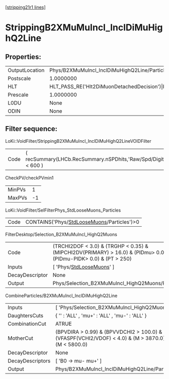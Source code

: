 [[stripping21r1 lines]](./stripping21r1-index)

# StrippingB2XMuMuIncl_InclDiMuHighQ2Line

## Properties:

|                |                                                                                                                                  |
|----------------|----------------------------------------------------------------------------------------------------------------------------------|
| OutputLocation | Phys/B2XMuMuIncl_InclDiMuHighQ2Line/Particles                                                                                    |
| Postscale      | 1.0000000                                                                                                                        |
| HLT            | HLT_PASS_RE('Hlt2DiMuonDetachedDecision')\|HLT_PASS_RE('Hlt2DiMuonDetachedHeavyDecision')\|HLT_PASS_RE('Hlt2SingleMuonDecision') |
| Prescale       | 1.0000000                                                                                                                        |
| L0DU           | None                                                                                                                             |
| ODIN           | None                                                                                                                             |

## Filter sequence:

LoKi::VoidFilter/StrippingB2XMuMuIncl_InclDiMuHighQ2LineVOIDFilter

|      |                                                                  |
|------|------------------------------------------------------------------|
| Code | ( recSummary(LHCb.RecSummary.nSPDhits,'Raw/Spd/Digits') \< 600 ) |

CheckPV/checkPVmin1

|        |     |
|--------|-----|
| MinPVs | 1   |
| MaxPVs | -1  |

LoKi::VoidFilter/SelFilterPhys_StdLooseMuons_Particles

|      |                                                                                              |
|------|----------------------------------------------------------------------------------------------|
| Code | CONTAINS('Phys/[StdLooseMuons](./stripping21r1-commonparticles-stdloosemuons)/Particles')\>0 |

FilterDesktop/Selection_B2XMuMuIncl_HighQ2Muons

|                 |                                                                                                                        |
|-----------------|------------------------------------------------------------------------------------------------------------------------|
| Code            | (TRCHI2DOF \< 3.0) & (TRGHP \< 0.35) & (MIPCHI2DV(PRIMARY) \> 16.0) & (PIDmu\> 0.0) & (PIDmu-PIDK\> 0.0) & (PT \> 250) |
| Inputs          | [ 'Phys/[StdLooseMuons](./stripping21r1-commonparticles-stdloosemuons)' ]                                            |
| DecayDescriptor | None                                                                                                                   |
| Output          | Phys/Selection_B2XMuMuIncl_HighQ2Muons/Particles                                                                       |

CombineParticles/B2XMuMuIncl_InclDiMuHighQ2Line

|                  |                                                                                                        |
|------------------|--------------------------------------------------------------------------------------------------------|
| Inputs           | [ 'Phys/Selection_B2XMuMuIncl_HighQ2Muons' ]                                                         |
| DaughtersCuts    | { '' : 'ALL' , 'mu+' : 'ALL' , 'mu-' : 'ALL' }                                                         |
| CombinationCut   | ATRUE                                                                                                  |
| MotherCut        | (BPVDIRA \> 0.99) & (BPVVDCHI2 \> 100.0) & (VFASPF(VCHI2/VDOF) \< 4.0) & (M \> 3870.0) & (M \< 5800.0) |
| DecayDescriptor  | None                                                                                                   |
| DecayDescriptors | [ 'B0 -\> mu- mu+' ]                                                                                 |
| Output           | Phys/B2XMuMuIncl_InclDiMuHighQ2Line/Particles                                                          |
